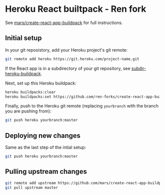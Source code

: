 Heroku React builtpack - Ren fork
=================================

See [mars/create-react-app-buildpack](https://github.com/mars/create-react-app-buildpack) for full instructions.

## Initial setup

In your git reposistory, add your Heroku project's git remote:

```sh
git remote add heroku https://git.heroku.com/project-name.git
```

If the React app is in a subdirectory of your git repository, see [subdir-heroku-buildpack](https://github.com/timanovsky/subdir-heroku-buildpack).

Next, set up this Heroku buildpack:

```sh
heroku buildpacks:clear
heroku buildpacks:set https://github.com/ren-forks/create-react-app-buildpack.git
```

Finally, push to the Heroku git remote (replacing `yourbranch` with the branch you are pushing from):

```sh
git push heroku yourbranch:master
```

## Deploying new changes

Same as the last step of the intial setup:

```sh
git push heroku yourbranch:master
```

## Pulling upstream changes

```sh
git remote add upstream https://github.com/mars/create-react-app-buildpack.git
git pull upstream master
```
